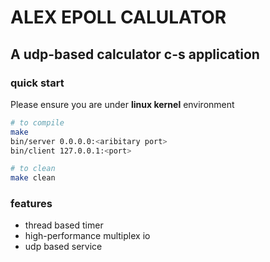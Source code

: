 # ALEX EPOLL CALULATOR
## A udp-based calculator c-s application


### quick start
Please ensure you are under **linux kernel** environment
```bash
# to compile 
make
bin/server 0.0.0.0:<aribitary port>
bin/client 127.0.0.1:<port>

# to clean
make clean

```

### features
- thread based timer
- high-performance multiplex io
- udp based service

